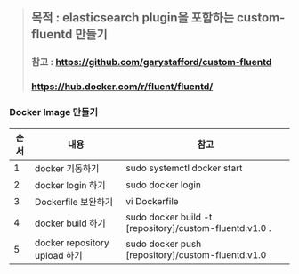 >## 목적 : elasticsearch plugin을 포함하는 custom-fluentd 만들기
>### 참고 : https://github.com/garystafford/custom-fluentd
>###        https://hub.docker.com/r/fluent/fluentd/

### Docker Image 만들기
|순서|내용|참고|
|-|-|-|
|1|docker 기동하기|sudo systemctl docker start|
|2|docker login 하기|sudo docker login|
|3|Dockerfile 보완하기|vi Dockerfile|
|4|docker build 하기|sudo docker build -t [repository]/custom-fluentd:v1.0 .|
|5|docker repository upload 하기|sudo docker push [repository]/custom-fluentd:v1.0|
